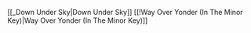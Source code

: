 
[[_Down Under Sky|Down Under Sky]]
[[!Way Over Yonder (In The Minor Key)|Way Over Yonder (In The Minor Key)]]



